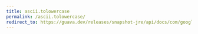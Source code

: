 ```yaml
---
title: ascii.tolowercase
permalink: /ascii.tolowercase/
redirect_to: https://guava.dev/releases/snapshot-jre/api/docs/com/google/common/base/Ascii.html#toLowerCase-char-
---
```

